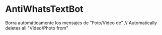 # AntiWhatsTextBot
Borra automáticamente los mensajes de "Foto/Video de" // Automatically deletes all "Video/Photo from"
